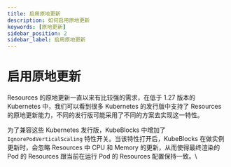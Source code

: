 ```yaml
---
title: 启用原地更新
description: 如何启用原地更新
keywords: [原地更新]
sidebar_position: 2
sidebar_label: 启用原地更新
---
```


# 启用原地更新

Resources 的原地更新一直以来有比较强的需求，在低于 1.27 版本的 Kubernetes 中，我们可以看到很多 Kubernetes 的发行版中支持了 Resources 的原地更新能力，不同的发行版可能采用了不同的方案去实现这一特性。

为了兼容这些 Kubernetes 发行版，KubeBlocks 中增加了 `IgnorePodVerticalScaling` 特性开关。当该特性打开后，KubeBlocks 在做实例更新时，会忽略 Resources 中 CPU 和 Memory 的更新，从而使得最终渲染的 Pod 的 Resources 跟当前在运行 Pod 的 Resources 配置保持一致。\
